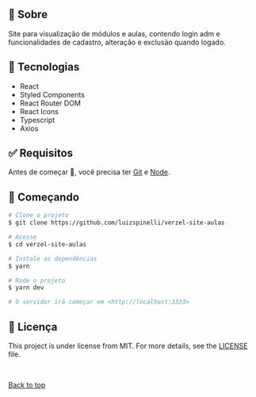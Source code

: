 ## :dart: Sobre ##

Site para visualização de módulos e aulas, contendo login adm e funcionalidades de cadastro, alteração e exclusão quando logado.

## :rocket: Tecnologias ##

- React
- Styled Components
- React Router DOM
- React Icons
- Typescript
- Axios


## :white_check_mark: Requisitos ##

Antes de começar :checkered_flag:, você precisa ter [Git](https://git-scm.com) e [Node](https://nodejs.org/en/).

## :checkered_flag: Começando ##

```bash
# Clone o projeto
$ git clone https://github.com/luizspinelli/verzel-site-aulas

# Acesse
$ cd verzel-site-aulas

# Instale as dependências
$ yarn

# Rode o projeto
$ yarn dev

# O servidor irá começar em <http://localhost:3333>
```

## :memo: Licença ##

This project is under license from MIT. For more details, see the [LICENSE](LICENSE.md) file.

&#xa0;

<a href="#top">Back to top</a>